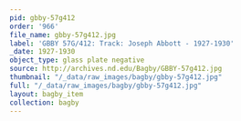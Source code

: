 ```yaml
---
pid: gbby-57g412
order: '966'
file_name: gbby-57g412.jpg
label: 'GBBY 57G/412: Track: Joseph Abbott - 1927-1930'
_date: 1927-1930
object_type: glass plate negative
source: http://archives.nd.edu/Bagby/GBBY-57g412.jpg
thumbnail: "/_data/raw_images/bagby/gbby-57g412.jpg"
full: "/_data/raw_images/bagby/gbby-57g412.jpg"
layout: bagby_item
collection: bagby
---
```

